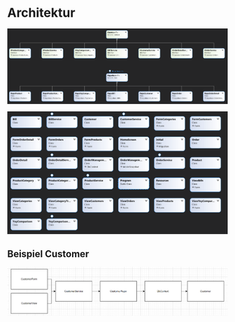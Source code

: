 # Architektur

![Class Diagram 1](images/class-diagram-01.png)

![Class Diagram 2](images/class-diagram-02.png)

## Beispiel Customer
![Customer Architektur](images/customer.png)
